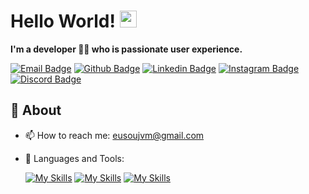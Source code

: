 # Hello World! <img src="https://user-images.githubusercontent.com/5679180/79618120-0daffb80-80be-11ea-819e-d2b0fa904d07.gif" width="27px"> 

**I'm a developer 👨‍💻 who is passionate user experience.**

[![Email Badge](https://img.shields.io/badge/-Email-c14438?style=flat-square&logo=Gmail&logoColor=white&link=mailto:eusoujvm@gmail.com)](mailto:eusoujvm@gmail.com)
[![Github Badge](https://img.shields.io/badge/-Github-232323?style=flat-square&logo=Github&logoColor=white&link=https://github.com/vitorlauriano)](https://github.com/vitorlauriano)
[![Linkedin Badge](https://img.shields.io/badge/-LinkedIn-0077B5?style=for-the-square&logo=Linkedin&logoColor=white&link=https://www.linkedin.com/in/realvitormac/)](https://www.linkedin.com/in/realvitormac/)
[![Instagram Badge](https://img.shields.io/badge/-Instagram-E4405F?style=for-the-square&logo=Instagram&logoColor=white&link=https://www.instagram.com/jaovitoooo)](https://www.instagram.com/jaovitoooo)
[![Discord Badge](https://img.shields.io/badge/-Discord-5865F2?style=for-the-squase&logo=Discord&logoColor=white&link=https://discord.gg/yjjZ9xY44d)](https://discord.gg/yjjZ9xY44d)


## 🧐 About

- 📫 How to reach me: eusoujvm@gmail.com
- 🌱 Languages and Tools: 

  [![My Skills](https://skillicons.dev/icons?i=js,dart,html,css,md)](https://skillicons.dev)
  [![My Skills](https://skillicons.dev/icons?i=flutter,visualstudio,androidstudio,idea)](https://skillicons.dev)
  [![My Skills](https://skillicons.dev/icons?i=discord,bots)](https://skillicons.dev)
